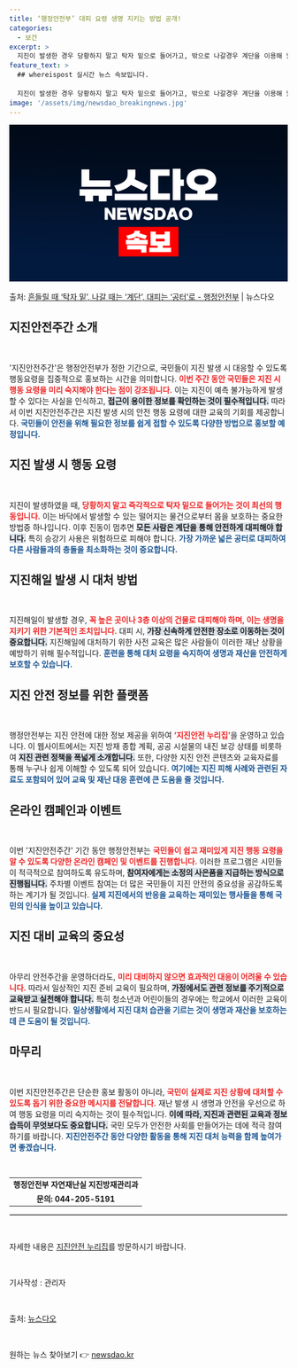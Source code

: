 ```yaml
---
title: ‘행정안전부’ 대피 요령 생명 지키는 방법 공개!
categories:
  - 보건
excerpt: >
  지진이 발생한 경우 당황하지 말고 탁자 밑으로 들어가고, 밖으로 나갈경우 계단을 이용해 넓은 공터로 대피해야…
feature_text: >
  ## whereispost 실시간 뉴스 속보입니다.

  지진이 발생한 경우 당황하지 말고 탁자 밑으로 들어가고, 밖으로 나갈경우 계단을 이용해 넓은 공터로 대피해야…
image: '/assets/img/newsdao_breakingnews.jpg'
---
```


![뉴스다오 속보](/assets/img/newsdao_breakingnews.jpg)

<p>출처: <a href="https://newsdao.kr/1833" rel="dofollow">흔들릴 때 ‘탁자 밑’, 나갈 때는 ‘계단’, 대피는 ‘공터’로 - 행정안전부</a> | 뉴스다오</p>

<h2 data-ke-size="size26">지진안전주간 소개</h2>  
<p data-ke-size="size16">&nbsp;</p>  
'지진안전주간'은 행정안전부가 정한 기간으로, 국민들이 지진 발생 시 대응할 수 있도록 행동요령을 집중적으로 홍보하는 시간을 의미합니다. <b><span style="color: #ee2323;">이번 주간 동안 국민들은 지진 시 행동 요령을 미리 숙지해야 한다는 점이 강조됩니다.</span></b> 이는 지진이 예측 불가능하게 발생할 수 있다는 사실을 인식하고, <b><span style="background-color: #21538527;">접근이 용이한 정보를 확인하는 것이 필수적입니다.</span></b> 따라서 이번 지진안전주간은 지진 발생 시의 안전 행동 요령에 대한 교육의 기회를 제공합니다. <b><span style="color: #1a5490;">국민들이 안전을 위해 필요한 정보를 쉽게 접할 수 있도록 다양한 방법으로 홍보할 예정입니다.</span></b> 

<h2 data-ke-size="size26">지진 발생 시 행동 요령</h2>  
<p data-ke-size="size16">&nbsp;</p>  
지진이 발생하였을 때, <b><span style="color: #ee2323;">당황하지 말고 즉각적으로 탁자 밑으로 들어가는 것이 최선의 행동입니다.</span></b> 이는 바닥에서 발생할 수 있는 떨어지는 물건으로부터 몸을 보호하는 중요한 방법중 하나입니다. 이후 진동이 멈추면 <b><span style="background-color: #21538527;">모든 사람은 계단을 통해 안전하게 대피해야 합니다.</span></b> 특히 승강기 사용은 위험하므로 피해야 합니다. <b><span style="color: #1a5490;">가장 가까운 넓은 공터로 대피하여 다른 사람들과의 충돌을 최소화하는 것이 중요합니다.</span></b> 

<h2 data-ke-size="size26">지진해일 발생 시 대처 방법</h2>  
<p data-ke-size="size16">&nbsp;</p>  
지진해일이 발생할 경우, <b><span style="color: #ee2323;">꼭 높은 곳이나 3층 이상의 건물로 대피해야 하며, 이는 생명을 지키기 위한 기본적인 조치입니다.</span></b> 대피 시, <b><span style="background-color: #21538527;">가장 신속하게 안전한 장소로 이동하는 것이 중요합니다.</span></b> 지진해일에 대처하기 위한 사전 교육은 많은 사람들이 이러한 재난 상황을 예방하기 위해 필수적입니다. <b><span style="color: #1a5490;">훈련을 통해 대처 요령을 숙지하여 생명과 재산을 안전하게 보호할 수 있습니다.</span></b>

<h2 data-ke-size="size26">지진 안전 정보를 위한 플랫폼</h2>  
<p data-ke-size="size16">&nbsp;</p>  
행정안전부는 지진 안전에 대한 정보 제공을 위하여 <b><span style="color: #ee2323;">‘지진안전 누리집’</span></b>을 운영하고 있습니다. 이 웹사이트에서는 지진 방재 종합 계획, 공공 시설물의 내진 보강 상태를 비롯하여 <b><span style="background-color: #21538527;">지진 관련 정책을 폭넓게 소개합니다.</span></b> 또한, 다양한 지진 안전 콘텐츠와 교육자료를 통해 누구나 쉽게 이해할 수 있도록 되어 있습니다. <b><span style="color: #1a5490;">여기에는 지진 피해 사례와 관련된 자료도 포함되어 있어 교육 및 재난 대응 훈련에 큰 도움을 줄 것입니다.</span></b>

<h2 data-ke-size="size26">온라인 캠페인과 이벤트</h2>  
<p data-ke-size="size16">&nbsp;</p>  
이번 '지진안전주간' 기간 동안 행정안전부는 <b><span style="color: #ee2323;">국민들이 쉽고 재미있게 지진 행동 요령을 알 수 있도록 다양한 온라인 캠페인 및 이벤트를 진행합니다.</span></b> 이러한 프로그램은 시민들이 적극적으로 참여하도록 유도하며, <b><span style="background-color: #21538527;">참여자에게는 소정의 사은품을 지급하는 방식으로 진행됩니다.</span></b> 주차별 이벤트 참여는 더 많은 국민들이 지진 안전의 중요성을 공감하도록 하는 계기가 될 것입니다. <b><span style="color: #1a5490;">실제 지진에서의 반응을 교육하는 재미있는 행사들을 통해 국민의 인식을 높이고 있습니다.</span></b> 

<h2 data-ke-size="size26">지진 대비 교육의 중요성</h2>  
<p data-ke-size="size16">&nbsp;</p>  
아무리 안전주간을 운영하더라도, <b><span style="color: #ee2323;">미리 대비하지 않으면 효과적인 대응이 어려울 수 있습니다.</span></b> 따라서 일상적인 지진 준비 교육이 필요하며, <b><span style="background-color: #21538527;">가정에서도 관련 정보를 주기적으로 교육받고 실천해야 합니다.</span></b> 특히 청소년과 어린이들의 경우에는 학교에서 이러한 교육이 반드시 필요합니다. <b><span style="color: #1a5490;">일상생활에서 지진 대처 습관을 기르는 것이 생명과 재산을 보호하는데 큰 도움이 될 것입니다.</span></b> 

<h2 data-ke-size="size26">마무리</h2>  
<p data-ke-size="size16">&nbsp;</p>  
이번 지진안전주간은 단순한 홍보 활동이 아니라, <b><span style="color: #ee2323;">국민이 실제로 지진 상황에 대처할 수 있도록 돕기 위한 중요한 메시지를 전달합니다.</span></b> 재난 발생 시 생명과 안전을 우선으로 하여 행동 요령을 미리 숙지하는 것이 필수적입니다. <b><span style="background-color: #21538527;">이에 따라, 지진과 관련된 교육과 정보 습득이 무엇보다도 중요합니다.</span></b> 국민 모두가 안전한 사회를 만들어가는 데에 적극 참여하기를 바랍니다. <b><span style="color: #1a5490;">지진안전주간 동안 다양한 활동을 통해 지진 대처 능력을 함께 높여가면 좋겠습니다.</span></b> 

<p data-ke-size="size16">&nbsp;</p>  
<table style="border-collapse: collapse; width: 100%;">  
    <tbody>  
        <tr style="height: 17px;">  
            <td style="text-align: center; height: 17px;"><b>행정안전부 자연재난실 지진방재관리과</b></td>  
        </tr>  
        <tr style="height: 17px;">  
            <td style="text-align: center; height: 17px;"><b>문의: 044-205-5191</b></td>  
        </tr>  
    </tbody>  
</table>  

<hr style="border: solid 1px #ccc;"/>  
<p data-ke-size="size16">&nbsp;</p>  
<p>자세한 내용은 <a href="https://www.지진안전.com">지진안전 누리집</a>를 방문하시기 바랍니다.</p>  
<p data-ke-size="size16">&nbsp;</p>  
<p>기사작성 : 관리자</p>  
<p data-ke-size="size16">&nbsp;</p>  
<p>출처: <a href="https://newsdao.kr/1833">뉴스다오</a></p>  
<p data-ke-size="size16">&nbsp;</p> 

원하는 뉴스 찾아보기 👉 <a href="https://newsdao.kr" rel="dofollow">newsdao.kr</a>


